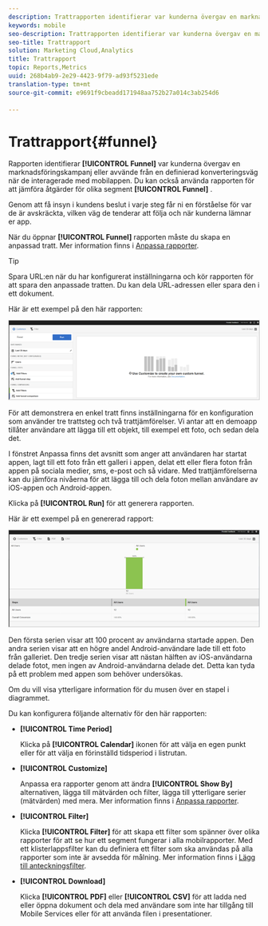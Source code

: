 ```yaml
---
description: Trattrapporten identifierar var kunderna övergav en marknadsföringskampanj eller avvände från en definierad konverteringsväg när de interagerade med mobilappen. Du kan också använda Funnel-rapporten för att jämföra åtgärder för olika segment.
keywords: mobile
seo-description: Trattrapporten identifierar var kunderna övergav en marknadsföringskampanj eller avvände från en definierad konverteringsväg när de interagerade med mobilappen. Du kan också använda Funnel-rapporten för att jämföra åtgärder för olika segment.
seo-title: Trattrapport
solution: Marketing Cloud,Analytics
title: Trattrapport
topic: Reports,Metrics
uuid: 268b4ab9-2e29-4423-9f79-ad93f5231ede
translation-type: tm+mt
source-git-commit: e9691f9cbeadd171948aa752b27a014c3ab254d6

---
```



# Trattrapport{#funnel}

Rapporten identifierar **[!UICONTROL Funnel]** var kunderna övergav en marknadsföringskampanj eller avvände från en definierad konverteringsväg när de interagerade med mobilappen. Du kan också använda rapporten för att jämföra åtgärder för olika segment **[!UICONTROL Funnel]** .

Genom att få insyn i kundens beslut i varje steg får ni en förståelse för var de är avskräckta, vilken väg de tenderar att följa och när kunderna lämnar er app.

När du öppnar **[!UICONTROL Funnel]** rapporten måste du skapa en anpassad tratt. Mer information finns i [Anpassa rapporter](/help/using/usage/reports-customize/reports-customize.md).

>[!TIP]
>
>Spara URL:en när du har konfigurerat inställningarna och kör rapporten för att spara den anpassade tratten. Du kan dela URL-adressen eller spara den i ett dokument.

Här är ett exempel på den här rapporten:

![](assets/funnel_create.png)

För att demonstrera en enkel tratt finns inställningarna för en konfiguration som använder tre trattsteg och två trattjämförelser. Vi antar att en demoapp tillåter användare att lägga till ett objekt, till exempel ett foto, och sedan dela det.

I fönstret Anpassa finns det avsnitt som anger att användaren har startat appen, lagt till ett foto från ett galleri i appen, delat ett eller flera foton från appen på sociala medier, sms, e-post och så vidare. Med trattjämförelserna kan du jämföra nivåerna för att lägga till och dela foton mellan användare av iOS-appen och Android-appen.

Klicka på **[!UICONTROL Run]** för att generera rapporten.

Här är ett exempel på en genererad rapport:

![](assets/funnel.png)

Den första serien visar att 100 procent av användarna startade appen. Den andra serien visar att en högre andel Android-användare lade till ett foto från galleriet. Den tredje serien visar att nästan hälften av iOS-användarna delade fotot, men ingen av Android-användarna delade det. Detta kan tyda på ett problem med appen som behöver undersökas.

Om du vill visa ytterligare information för du musen över en stapel i diagrammet.

Du kan konfigurera följande alternativ för den här rapporten:

* **[!UICONTROL Time Period]**

   Klicka på **[!UICONTROL Calendar]** ikonen för att välja en egen punkt eller för att välja en förinställd tidsperiod i listrutan.
* **[!UICONTROL Customize]**

   Anpassa era rapporter genom att ändra **[!UICONTROL Show By]** alternativen, lägga till mätvärden och filter, lägga till ytterligare serier (mätvärden) med mera. Mer information finns i [Anpassa rapporter](/help/using/usage/reports-customize/reports-customize.md).
* **[!UICONTROL Filter]**

   Klicka **[!UICONTROL Filter]** för att skapa ett filter som spänner över olika rapporter för att se hur ett segment fungerar i alla mobilrapporter. Med ett klisterlappsfilter kan du definiera ett filter som ska användas på alla rapporter som inte är avsedda för målning. Mer information finns i [Lägg till anteckningsfilter](/help/using/usage/reports-customize/t-sticky-filter.md).
* **[!UICONTROL Download]**

   Klicka **[!UICONTROL PDF]** eller **[!UICONTROL CSV]** för att ladda ned eller öppna dokument och dela med användare som inte har tillgång till Mobile Services eller för att använda filen i presentationer.